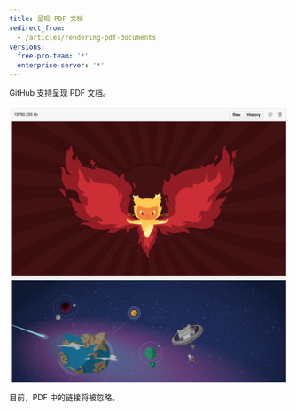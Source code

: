 ```yaml
---
title: 呈现 PDF 文档
redirect_from:
  - /articles/rendering-pdf-documents
versions:
  free-pro-team: '*'
  enterprise-server: '*'
---
```


GitHub 支持呈现 PDF 文档。

![呈现的 PDF 文档](/assets/images/help/repository/rendered-pdf.png)

目前，PDF 中的链接将被忽略。
